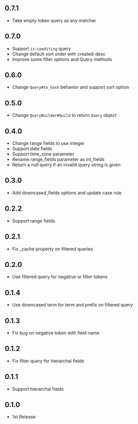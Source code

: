 ## 0.7.1
- Take empty token query as any matcher

## 0.7.0
- Support `is:coediting` query
- Change default sort order with created-desc
- Improve some filter options and Query methods

## 0.6.0
- Change `Query#to_hash` behavior and support sort option

## 0.5.0
- Change `QueryBuilder#build` to return `Query` object

## 0.4.0
- Change range fields to use integer
- Support date fields
- Support time_zone parameter
- Rename range_fields parameter as int_fields
- Return a null query if an invalid query string is given

## 0.3.0
- Add downcased_fields options and update case rule

## 0.2.2
- Support range fields

## 0.2.1
- Fix _cache property on filtered queries

## 0.2.0
- Use filtered query for negative or filter tokens

## 0.1.4
- Use downcased term for term and prefix on filtered query

## 0.1.3
- Fix bug on negative token with field name

## 0.1.2
- Fix filter query for hierarchal fields

## 0.1.1
- Support hierarchal fields

## 0.1.0
- 1st Release
